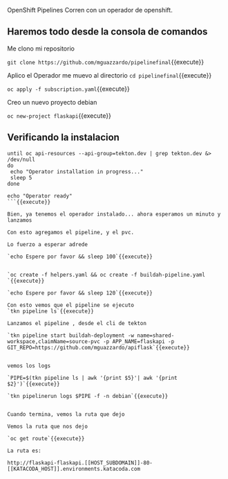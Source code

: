 OpenShift Pipelines Corren con un operador de openshift.


## Haremos todo desde la consola de comandos 

Me clono mi repositorio

`git clone https://github.com/mguazzardo/pipelinefinal`{{execute}}

Aplico el Operador
me muevo al directorio
`cd pipelinefinal`{{execute}}

`oc apply -f subscription.yaml`{{execute}}

Creo un nuevo proyecto debian

`oc new-project flaskapi`{{execute}}

## Verificando la instalacion

```
until oc api-resources --api-group=tekton.dev | grep tekton.dev &> /dev/null
do 
 echo "Operator installation in progress..."
 sleep 5
done

echo "Operator ready"
```{{execute}}

Bien, ya tenemos el operador instalado... ahora esperamos un minuto y lanzamos

Con esto agregamos el pipeline, y el pvc.

Lo fuerzo a esperar adrede

`echo Espere por favor && sleep 100`{{execute}}


`oc create -f helpers.yaml && oc create -f buildah-pipeline.yaml `{{execute}}

`echo Espere por favor && sleep 120`{{execute}}

Con esto vemos que el pipeline se ejecuto
`tkn pipeline ls`{{execute}}

Lanzamos el pipeline , desde el cli de tekton

`tkn pipeline start buildah-deployment -w name=shared-workspace,claimName=source-pvc -p APP_NAME=flaskapi -p GIT_REPO=https://github.com/mguazzardo/apiflask`{{execute}}


vemos los logs

`PIPE=$(tkn pipeline ls | awk '{print $5}'| awk '{print $2}')`{{execute}}

`tkn pipelinerun logs $PIPE -f -n debian`{{execute}}


Cuando termina, vemos la ruta que dejo

Vemos la ruta que nos dejo

`oc get route`{{execute}}

La ruta es:

http://flaskapi-flaskapi.[[HOST_SUBDOMAIN]]-80-[[KATACODA_HOST]].environments.katacoda.com

